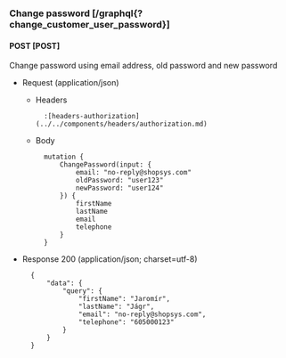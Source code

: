 ### Change password [/graphql{?change_customer_user_password}]

#### POST [POST]

Change password using email address, old password and new password

- Request (application/json)

    - Headers

            :[headers-authorization](../../components/headers/authorization.md)

    - Body

            mutation {
                ChangePassword(input: {
                    email: "no-reply@shopsys.com"
                    oldPassword: "user123"
                    newPassword: "user124"
                }) {
                    firstName
                    lastName
                    email
                    telephone
                }
            }

- Response 200 (application/json; charset=utf-8)

        {
            "data": {
                "query": {
                    "firstName": "Jaromír",
                    "lastName": "Jágr",
                    "email": "no-reply@shopsys.com",
                    "telephone": "605000123"
                }
            }
        }

